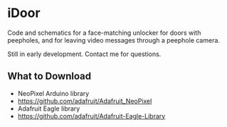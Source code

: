 iDoor
=====

Code and schematics for a face-matching unlocker for doors with peepholes, and for leaving video messages through a peephole camera.

Still in early development. Contact me for questions.

What to Download
----
- NeoPixel Arduino library
 - https://github.com/adafruit/Adafruit_NeoPixel
- Adafruit Eagle library
 - https://github.com/adafruit/Adafruit-Eagle-Library
